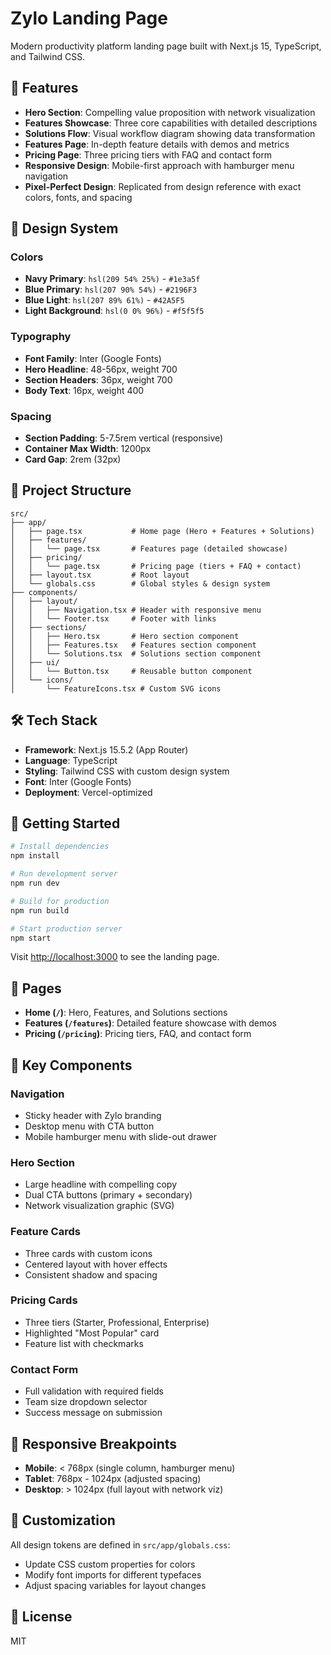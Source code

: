 # Zylo Landing Page

Modern productivity platform landing page built with Next.js 15, TypeScript, and Tailwind CSS.

## 🚀 Features

- **Hero Section**: Compelling value proposition with network visualization
- **Features Showcase**: Three core capabilities with detailed descriptions
- **Solutions Flow**: Visual workflow diagram showing data transformation
- **Features Page**: In-depth feature details with demos and metrics
- **Pricing Page**: Three pricing tiers with FAQ and contact form
- **Responsive Design**: Mobile-first approach with hamburger menu navigation
- **Pixel-Perfect Design**: Replicated from design reference with exact colors, fonts, and spacing

## 🎨 Design System

### Colors
- **Navy Primary**: `hsl(209 54% 25%)` - `#1e3a5f`
- **Blue Primary**: `hsl(207 90% 54%)` - `#2196F3`
- **Blue Light**: `hsl(207 89% 61%)` - `#42A5F5`
- **Light Background**: `hsl(0 0% 96%)` - `#f5f5f5`

### Typography
- **Font Family**: Inter (Google Fonts)
- **Hero Headline**: 48-56px, weight 700
- **Section Headers**: 36px, weight 700
- **Body Text**: 16px, weight 400

### Spacing
- **Section Padding**: 5-7.5rem vertical (responsive)
- **Container Max Width**: 1200px
- **Card Gap**: 2rem (32px)

## 📁 Project Structure

```
src/
├── app/
│   ├── page.tsx           # Home page (Hero + Features + Solutions)
│   ├── features/
│   │   └── page.tsx       # Features page (detailed showcase)
│   ├── pricing/
│   │   └── page.tsx       # Pricing page (tiers + FAQ + contact)
│   ├── layout.tsx         # Root layout
│   └── globals.css        # Global styles & design system
├── components/
│   ├── layout/
│   │   ├── Navigation.tsx # Header with responsive menu
│   │   └── Footer.tsx     # Footer with links
│   ├── sections/
│   │   ├── Hero.tsx       # Hero section component
│   │   ├── Features.tsx   # Features section component
│   │   └── Solutions.tsx  # Solutions section component
│   ├── ui/
│   │   └── Button.tsx     # Reusable button component
│   └── icons/
│       └── FeatureIcons.tsx # Custom SVG icons
```

## 🛠️ Tech Stack

- **Framework**: Next.js 15.5.2 (App Router)
- **Language**: TypeScript
- **Styling**: Tailwind CSS with custom design system
- **Font**: Inter (Google Fonts)
- **Deployment**: Vercel-optimized

## 🚦 Getting Started

```bash
# Install dependencies
npm install

# Run development server
npm run dev

# Build for production
npm run build

# Start production server
npm start
```

Visit [http://localhost:3000](http://localhost:3000) to see the landing page.

## 📄 Pages

- **Home (`/`)**: Hero, Features, and Solutions sections
- **Features (`/features`)**: Detailed feature showcase with demos
- **Pricing (`/pricing`)**: Pricing tiers, FAQ, and contact form

## 🎯 Key Components

### Navigation
- Sticky header with Zylo branding
- Desktop menu with CTA button
- Mobile hamburger menu with slide-out drawer

### Hero Section
- Large headline with compelling copy
- Dual CTA buttons (primary + secondary)
- Network visualization graphic (SVG)

### Feature Cards
- Three cards with custom icons
- Centered layout with hover effects
- Consistent shadow and spacing

### Pricing Cards
- Three tiers (Starter, Professional, Enterprise)
- Highlighted "Most Popular" card
- Feature list with checkmarks

### Contact Form
- Full validation with required fields
- Team size dropdown selector
- Success message on submission

## 📱 Responsive Breakpoints

- **Mobile**: < 768px (single column, hamburger menu)
- **Tablet**: 768px - 1024px (adjusted spacing)
- **Desktop**: > 1024px (full layout with network viz)

## 🎨 Customization

All design tokens are defined in `src/app/globals.css`:
- Update CSS custom properties for colors
- Modify font imports for different typefaces
- Adjust spacing variables for layout changes

## 📝 License

MIT
